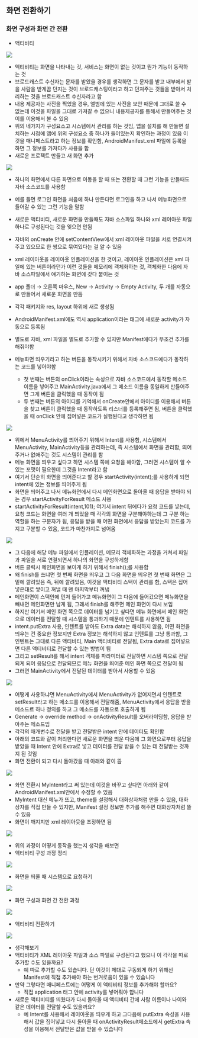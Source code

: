 ## 화면 전환하기
### 화면 구성과 화면 간 전환
- 액티비티
<img src="https://user-images.githubusercontent.com/32586985/89143967-574a2680-d587-11ea-912d-bc51cac80103.PNG">

- 액티비티는 화면을 나타내는 것, 서비스는 화면이 없는 것이고 뭔가 기능이 동작하는 것
- 브로드캐스트 수신자는 문자를 받았을 경우를 생각하면 그 문자를 받고 내부에서 받을 사람을 받게끔 던지는 것이 브로드캐스팅이라고 하고 던져주는 것들을 받아서 처리하는 것을 브로드캐스트 수신자라고 함
- 내용 제공자는 사진을 찍었을 경우, 앨범에 있는 사진을 보안 때문에 그대로 쓸 수 없는데 이것을 파일을 그대로 가져갈 수 없으니 내용제공자를 통해서 만들어주는 것 이를 이용해서 볼 수 있음
- 위의 네가지가 구성요소고 시스템에서 관리를 하는 것임, 앱을 설치를 해 만들면 설치하는 시점에 앱에 위의 구성요소 중 하나가 들어있는지 확인하는 과정이 있음 이것을 매니페스트라고 하는 정보를 확인함, AndroidManifest.xml 파일에 등록을 하면 그 정보를 가져다가 사용을 함
- 새로운 프로젝트 만들고 새 화면 추가
<img src="https://user-images.githubusercontent.com/32586985/89144021-8365a780-d587-11ea-97ab-90423d1a7e7c.PNG">

- 하나의 화면에서 다른 화면으로 이동을 할 때 또는 전환할 때 그런 기능을 만들때도 자바 소스코드를 사용함
- 예를 들면 로그인 화면을 처음에 하나 만든다면 로그인을 하고 나서 메뉴화면으로 들어갈 수 있는 그런 기능을 말함
- 새로운 액티비티, 새로운 화면을 만들때도 자바 소스파일 하나와 xml 레이아웃 파일 하나로 구성된다는 것을 잊으면 안됨
- 자바의 onCreate 안에 setContentView에서 xml 레이아웃 파일을 서로 연결시켜주고 있으므로 한 쌍으로 묶여있다는 걸 알 수 있음
- xml 레이아웃을 레이아웃 인플레이션을 한 것이고, 레이아웃 인플레이션은 xml 파일에 있는 버튼이라던가 이런 것들을 메모리에 객체화하는 것, 객체화한 다음에 자바 소스파일에서 얘기하는 화면에 갖다 붙이는 것
- app 폴더 → 오른쪽 마우스, New → Activity → Empty Activity, 두 개를 자동으로 만들어서 새로운 화면을 만듬
- 각각 패키지와 res, layout 하위에 새로 생성됨
- AndroidManifest.xml에도 역시 application이라는 태그에 새로운 activity가 자동으로 등록됨
- 별도로 자바, xml 파일을 별도로 추가할 수 있지만 Manifest에다가 무조건 추가를 해줘야함

- 메뉴화면 띄우기라고 하는 버튼을 동작시키기 위해서 자바 소스코드에다가 동작하는 코드를 넣어야함
	- 첫 번째는 버튼의 onClick이라는 속성으로 자바 소스코드에서 동작할 메소드 이름을 넣어주고 MainActivity.java에서 그 메소드 이름을 동일하게 만들어주면 그게 버튼을 클릭했을 때 동작이 됨
	- 두 번째는 버튼의 아이디를 기억해서 onCreate안에서 아이디를 이용해서 버튼을 찾고 버튼이 클릭했을 때 동작하도록 리스너를 등록해주면 됨, 버튼을 클릭했을 때 onClick 안에 집어넣은 코드가 실행된다고 생각하면 됨
<img src="https://user-images.githubusercontent.com/32586985/89144093-b314af80-d587-11ea-9449-21ac7de2495b.PNG">

- 위에서 MenuActivity를 띄어주기 위해서 Intent를 사용함, 시스템에서 MenuActivity, MainActivity등을 관리하는데, 즉 시스템에서 화면을 관리함, 띄어주거나 없애주는 것도 시스템이 관리를 함
- 메뉴 화면을 띄우고 싶다고 하면 시스템 쪽에 요청을 해야함, 그러면 시스템이 알 수 있는 포맷이 필요한데 그것을 Intent라고 함
- 여기서 단순히 화면을 띄어준다고 할 경우 startActivity(intent);를 사용하게 되면 intent에 있는 정보를 띄어주게 됨
- 화면을 띄어주고 나서 메뉴화면에서 다시 메인화면으로 돌아올 때 응답을 받아야 되는 경우 startActivityForResult 메소드 사용
- startActivityForResult(intent,101); 여기서 intent 뒤에다가 요청 코드를 넣는데, 요청 코드는 화면을 여러 개 띄었을 때 각각의 화면을 구분해야하는데 그 구분 하는 역할을 하는 구분자가 됨, 응답을 받을 때 어떤 화면에서 응답을 받았는지 코드를 가지고 구분할 수 있음, 코드가 마찬가지로 넘어옴

<img src="https://user-images.githubusercontent.com/32586985/89144136-d2134180-d587-11ea-9ff0-989105932db9.PNG">

- 그 다음에 해당 메뉴 파일에서 인플레이션, 메모리 객체화하는 과정을 거쳐서 파일과 파일을 서로 연결되면서 하나의 화면을 구성하게함
- 버튼 클릭시 메인화면을 보이게 하기 위해서 finish();를 사용함
- 왜 finish를 쓰냐면 첫 번째 화면을 띄우고 그 다음 화면을 띄우면 첫 번째 화면은 그 밑에 깔려있음 즉, 뒤에 깔려있음, 이것을 액티비티 스택이 관리를 함, 스택은 집어넣은대로 쌓이고 꺼낼 때 맨 마지막부터 꺼냄
- 메인화면이 스택안에 먼저 들어가고 메뉴화면이 그 다음에 들어갔으면 메뉴화면을 빼내면 메인화면만 남게 됨, 그래서 finish를 해주면 메인 화면이 다시 보임
- 하지만 여기서 메인 화면 쪽으로 데이터를 넘기고 싶다면 메뉴 화면에서 메인 화면으로 데이터를 전달할 때 시스템을 통과하기 때문에 인텐트를 사용하면 됨
- intent.putExtra 사용, 인텐트를 받아도 Extra data는 해석하지 않음, 어떤 화면을 띄우는 건 중요한 정보지만 Extra 정보는 해석하지 않고 인텐트를 그냥 통과함, 그 인텐트는 그대로 다른 액티비티, Main 액티비티로 전달됨, Extra data로 집어넣으면 다른 액티비티로 전달할 수 있는 방법이 됨
- 그리고 setResult를 해서 intent 객체를 파라미터로 전달하면 시스템 쪽으로 전달되게 되어 응답으로 전달되므로 메뉴 화면을 띄어준 메인 화면 쪽으로 전달이 됨
- 그러면 MainActivity에서 전달된 데이터를 받아서 사용할 수 있음
<img src="https://user-images.githubusercontent.com/32586985/89144311-4f3eb680-d588-11ea-895b-6785c1724752.PNG">

- 어떻게 사용하냐면 MenuActivity에서 MenuActivity가 없어지면서 인텐트로 setResult라고 하는 메소드를 이용해서 전달해줌, MenuActivity에서 응답을 받을 메소드르 하나 정의를 하고 그 메소드를 자동으로 호출하게 됨
- Generate → override method → onActivityResult를 오버라이딩함, 응답을 받아주는 메소드임
- 각각의 매개변수로 전달을 받고 전달받은 intent 안에 데이터도 확인함
- 아래의 코드와 같이 처리한다면 새로운 화면을 띄운 다음에 그 화면으로부터 응답을 받았을 때 Intent 안에 Extra로 넣고 데이터를 전달 받을 수 있는 데 전달받는 것까지 된 것임
- 화면 전환이 되고 다시 돌아갔을 때 아래와 같이 뜸
<img src="https://user-images.githubusercontent.com/32586985/89144580-1d7a1f80-d589-11ea-9fae-af72cce96933.PNG">

- 화면 전환시 MyIntent라고 써 있는데 이것을 바꾸고 싶다면 아래와 같이 AndroidManifest.xml안에서 수정할 수 있음
- MyIntent 대신 메뉴가 뜨고, theme를 설정해서 대화상자처럼 만들 수 있음, 대화상자를 직접 만들 수 있지만, Manifest 설정 정보만 추가를 해주면 대화상자처럼 뜰 수 있음
- 화면이 깨지지만 xml 레이아웃을 조정하면 됨
<img src="https://user-images.githubusercontent.com/32586985/89144635-371b6700-d589-11ea-9167-de211b32631a.PNG">

- 위의 과정이 어떻게 동작을 했는지 생각을 해보면
- 액티비티 구성 과정 정리
<img src="https://user-images.githubusercontent.com/32586985/89144669-50bcae80-d589-11ea-90aa-76bbbf011caf.PNG">

- 화면을 띄울 때 시스템으로 요청하기
<img src="https://user-images.githubusercontent.com/32586985/89144683-5dd99d80-d589-11ea-94ca-ec0c776b9857.PNG">

- 화면 구성과 화면 간 전환 과정
<img src="https://user-images.githubusercontent.com/32586985/89144703-6d58e680-d589-11ea-9579-f175e7ff1ada.PNG">

- 액티비티 전환하기
<img src="https://user-images.githubusercontent.com/32586985/89144713-7944a880-d589-11ea-86e9-d3aaa89f923a.PNG">

- 생각해보기
- 액티비티가 XML 레이아웃 파일과 소스 파일로 구성된다고 했으니 이 각각을 따로 추가할 수도 있을까요?
	- 예 따로 추가할 수도 있습니다. 단 이것이 제대로 구동되게 하기 위해선 Manifest에 직접 추가해야 하는 번거로움이 있을 수 있습니다
- 만약 그렇다면 매니페스트에는 어떻게 이 액티비티 정보를 추가해야 할까요?
	- 직접 application 태그 안에 activity를 넣어줘야 합니다
- 새로운 액티비티를 띄웠다가 다시 돌아올 때 액티비티 간에 사람 이름이나 나이와 같은 데이터를 전달할 수도 있을까요?
	- 예 Intent를 사용해서 레이아웃을 띄우게 하고 그다음에 putExtra 속성을 사용해서 값을 집어넣고 다시 돌아올 때 onActivityResult메소드에서 getExtra 속성을 이용해서 전달받은 값을 받을 수 있습니다